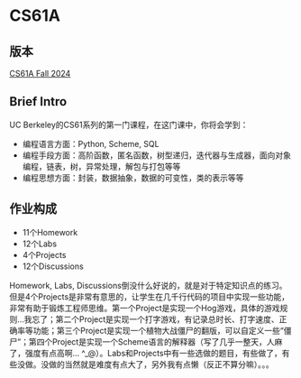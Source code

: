 # CS61A

## 版本

[CS61A Fall 2024](https://cs61a.org)

## Brief Intro

UC Berkeley的CS61系列的第一门课程，在这门课中，你将会学到：

- 编程语言方面：Python, Scheme, SQL
- 编程手段方面：高阶函数，匿名函数，树型递归，迭代器与生成器，面向对象编程，链表，树，异常处理，解包与打包等等
- 编程思想方面：封装，数据抽象，数据的可变性，类的表示等等

## 作业构成

- 11个Homework
- 12个Labs
- 4个Projects
- 12个Discussions

Homework, Labs, Discussions倒没什么好说的，就是对于特定知识点的练习。但是4个Projects是非常有意思的，让学生在几千行代码的项目中实现一些功能，非常有助于锻炼工程师思维。第一个Project是实现一个Hog游戏，具体的游戏规则...我忘了；第二个Project是实现一个打字游戏，有记录总时长、打字速度、正确率等功能；第三个Project是实现一个植物大战僵尸的翻版，可以自定义一些“僵尸”；第四个Project是实现一个Scheme语言的解释器（写了几乎一整天，人麻了，强度有点高啊... ^_@）。Labs和Projects中有一些选做的题目，有些做了，有些没做。没做的当然就是难度有点大了，另外我有点懒（反正不算分嘛）。。。
